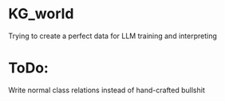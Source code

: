 # KG_world
Trying to create a perfect data for LLM training and interpreting

# ToDo:
Write normal class relations instead of hand-crafted bullshit